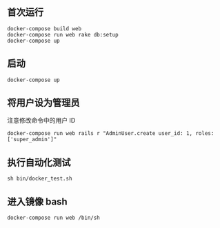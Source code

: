 ## 首次运行

    docker-compose build web
    docker-compose run web rake db:setup
    docker-compose up

## 启动

    docker-compose up

## 将用户设为管理员

注意修改命令中的用户 ID

    docker-compose run web rails r "AdminUser.create user_id: 1, roles: ['super_admin']"

## 执行自动化测试

    sh bin/docker_test.sh

## 进入镜像 bash

    docker-compose run web /bin/sh
